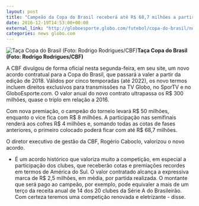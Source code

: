 ```yaml
---
layout: post
title: "Campeão da Copa do Brasil receberá até R$ 68,7 milhões a partir de 2018"
date: 2016-12-19T14:53:00+00:00
external_link: "http://globoesporte.globo.com/futebol/copa-do-brasil/noticia/2016/12/campeao-da-copa-do-brasil-recebera-ate-r-687-milhoes-partir-de-2018.html"
categories: news globo.com
---
```

 ![Taça Copa do Brasil (Foto: Rodrigo Rodrigues/CBF)](http://s2.glbimg.com/fXwYBHrIvpp01Ecax9AF8pykXWs=/744x0:2000x1333/380x403/s.glbimg.com/es/ge/f/original/2016/12/12/30692906924_ebe92f0893_k_FrWeOid.jpg "Taça Copa do Brasil (Foto: Rodrigo Rodrigues/CBF)")**Taça Copa do Brasil (Foto: Rodrigo Rodrigues/CBF)**

A CBF divulgou de forma oficial nesta segunda-feira, em seu site, um novo acordo contratual para a Copa do Brasil, que passará a valer a partir da edição de 2018. Válidos por cinco temporadas (até 2022), os novo termos incluem direitos exclusivos para transmissões na TV Globo, no SporTV e no GloboEsporte.com. O valor anual do novo contrato ultrapassa os R$ 300 milhões, quase o triplo em relação a 2016.  
  
Com nova premiação, o campeão do torneio levará R$ 50 milhões, enquanto o vice fica com R$ 8 milhões. A participação nas semifinais renderá aos cofres R$ 4 milhões e, somando todas as cotas de fases anteriores, o primeiro colocado poderá ficar com até R$ 68,7 milhões.  
  
O diretor executivo de gestão da CBF, Rogério Caboclo, valorizou o novo acordo.  
  
- É um acordo histórico que valoriza muito a competição, em especial a participação dos clubes, que receberão cotas e premiações recordes em termos de América do Sul. O valor contratado alcança a expressiva marca de R$ 2,5 milhões, em média, por partida realizada. O montante que será pago ao campeão, por exemplo, pode equivaler a mais de um terço da receita anual de 14 dos 20 clubes da Série A do Brasileirão. Com certeza teremos uma competição renovada e eletrizante - disse.

